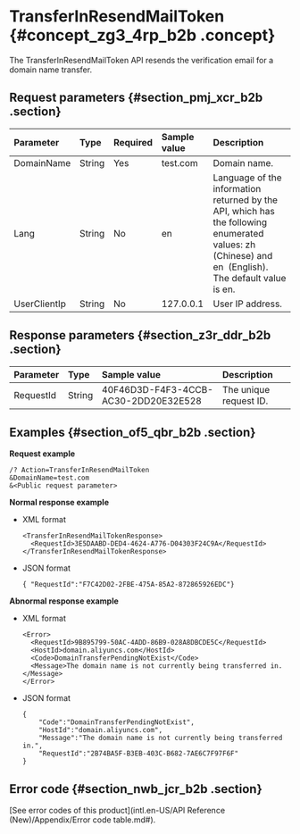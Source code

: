 # TransferInResendMailToken {#concept_zg3_4rp_b2b .concept}

The TransferInResendMailToken API resends the verification email for a domain name transfer.

## Request parameters {#section_pmj_xcr_b2b .section}

|Parameter|Type|Required|Sample value|Description|
|:--------|:---|:-------|:-----------|:----------|
|DomainName|String|Yes|test.com|Domain name.|
|Lang|String|No|en|Language of the information returned by the API, which has the following enumerated values: zh \(Chinese\) and en  \(English\). The default value is en.|
|UserClientIp|String|No|127.0.0.1|User IP address.|

## Response parameters {#section_z3r_ddr_b2b .section}

|Parameter|Type|Sample value|Description|
|:--------|:---|:-----------|:----------|
|RequestId|String|40F46D3D-F4F3-4CCB-AC30-2DD20E32E528|The unique request ID.|

## Examples {#section_of5_qbr_b2b .section}

**Request example**

```
/? Action=TransferInResendMailToken
&DomainName=test.com
&<Public request parameter>
```

**Normal response example**

-   XML format

    ```
    <TransferInResendMailTokenResponse>
      <RequestId>3E5DAABD-DED4-4624-A776-D04303F24C9A</RequestId>
    </TransferInResendMailTokenResponse>
    ```

-   JSON format

    ```
    { "RequestId":"F7C42D02-2FBE-475A-85A2-872865926EDC"}
    ```


**Abnormal response example**

-   XML format

    ```
    <Error>
      <RequestId>9B895799-50AC-4ADD-86B9-028A8DBCDE5C</RequestId>
      <HostId>domain.aliyuncs.com</HostId>
      <Code>DomainTransferPendingNotExist</Code>
      <Message>The domain name is not currently being transferred in.</Message>
    </Error>
    ```

-   JSON format

    ```
    {
        "Code":"DomainTransferPendingNotExist",
        "HostId":"domain.aliyuncs.com",
        "Message":"The domain name is not currently being transferred in.",
        "RequestId":"2B74BA5F-B3EB-403C-B682-7AE6C7F97F6F"
    }
    ```


## Error code {#section_nwb_jcr_b2b .section}

[See error codes of this product](intl.en-US/API Reference (New)/Appendix/Error code table.md#).

